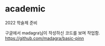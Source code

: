 # academic

2022 학술제 준비

구글에서 madagra님이 작성하신 코드를 보며 작업함.
https://github.com/madagra/basic-pinn






